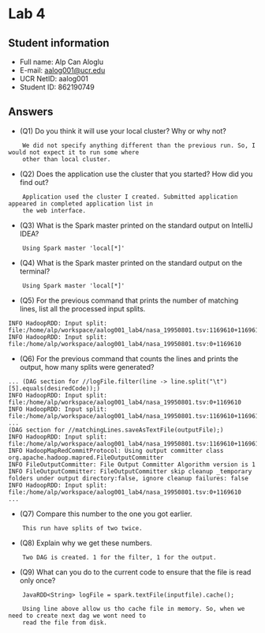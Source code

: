 # Lab 4

## Student information
* Full name: Alp Can Aloglu
* E-mail: aalog001@ucr.edu
* UCR NetID: aalog001
* Student ID: 862190749

## Answers

* (Q1) Do you think it will use your local cluster? Why or why not?

```text
    We did not specify anything different than the previous run. So, I would not expect it to run some where 
    other than local cluster.
```

* (Q2) Does the application use the cluster that you started? How did you find out?

```text
    Application used the cluster I created. Submitted application appeared in completed application list in 
    the web interface.
```

* (Q3) What is the Spark master printed on the standard output on IntelliJ IDEA?

```text
    Using Spark master 'local[*]'
```

* (Q4) What is the Spark master printed on the standard output on the terminal?

```text
    Using Spark master 'local[*]'
```

* (Q5) For the previous command that prints the number of matching lines, list all the processed input splits.

```text
INFO HadoopRDD: Input split: file:/home/alp/workspace/aalog001_lab4/nasa_19950801.tsv:1169610+1169610
INFO HadoopRDD: Input split: file:/home/alp/workspace/aalog001_lab4/nasa_19950801.tsv:0+1169610
```
* (Q6) For the previous command that counts the lines and prints the output, how many splits were generated?

```text
... (DAG section for //logFile.filter(line -> line.split("\t")[5].equals(desiredCode));)
INFO HadoopRDD: Input split: file:/home/alp/workspace/aalog001_lab4/nasa_19950801.tsv:0+1169610
INFO HadoopRDD: Input split: file:/home/alp/workspace/aalog001_lab4/nasa_19950801.tsv:1169610+1169610
...
(DAG section for //matchingLines.saveAsTextFile(outputFile);)
INFO HadoopRDD: Input split: file:/home/alp/workspace/aalog001_lab4/nasa_19950801.tsv:1169610+1169610
INFO HadoopMapRedCommitProtocol: Using output committer class org.apache.hadoop.mapred.FileOutputCommitter
INFO FileOutputCommitter: File Output Committer Algorithm version is 1
INFO FileOutputCommitter: FileOutputCommitter skip cleanup _temporary folders under output directory:false, ignore cleanup failures: false
INFO HadoopRDD: Input split: file:/home/alp/workspace/aalog001_lab4/nasa_19950801.tsv:0+1169610
...
```

* (Q7) Compare this number to the one you got earlier.
  
```text
    This run have splits of two twice.
```

* (Q8) Explain why we get these numbers.

```text
    Two DAG is created. 1 for the filter, 1 for the output.
```

*  (Q9) What can you do to the current code to ensure that the file is read only once?

```text
    JavaRDD<String> logFile = spark.textFile(inputfile).cache();
    
    Using line above allow us tho cache file in memory. So, when we need to create next dag we wont need to 
    read the file from disk.
```